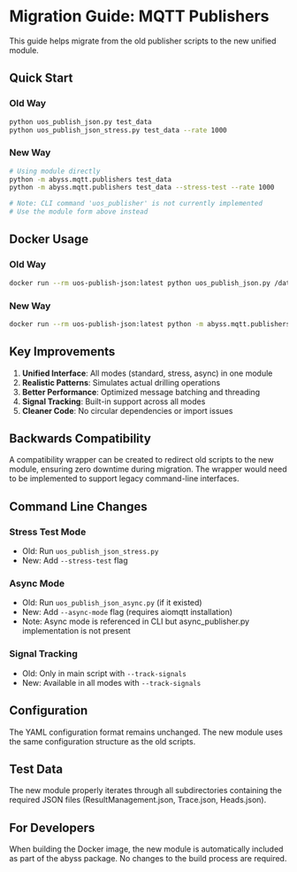 # Migration Guide: MQTT Publishers

This guide helps migrate from the old publisher scripts to the new unified module.

## Quick Start

### Old Way
```bash
python uos_publish_json.py test_data
python uos_publish_json_stress.py test_data --rate 1000
```

### New Way
```bash
# Using module directly
python -m abyss.mqtt.publishers test_data
python -m abyss.mqtt.publishers test_data --stress-test --rate 1000

# Note: CLI command 'uos_publisher' is not currently implemented
# Use the module form above instead
```

## Docker Usage

### Old Way
```bash
docker run --rm uos-publish-json:latest python uos_publish_json.py /data
```

### New Way
```bash
docker run --rm uos-publish-json:latest python -m abyss.mqtt.publishers /data
```

## Key Improvements

1. **Unified Interface**: All modes (standard, stress, async) in one module
2. **Realistic Patterns**: Simulates actual drilling operations
3. **Better Performance**: Optimized message batching and threading
4. **Signal Tracking**: Built-in support across all modes
5. **Cleaner Code**: No circular dependencies or import issues

## Backwards Compatibility

A compatibility wrapper can be created to redirect old scripts to the new module, ensuring zero downtime during migration. The wrapper would need to be implemented to support legacy command-line interfaces.

## Command Line Changes

### Stress Test Mode
- Old: Run `uos_publish_json_stress.py`
- New: Add `--stress-test` flag

### Async Mode
- Old: Run `uos_publish_json_async.py` (if it existed)
- New: Add `--async-mode` flag (requires aiomqtt installation)
- Note: Async mode is referenced in CLI but async_publisher.py implementation is not present

### Signal Tracking
- Old: Only in main script with `--track-signals`
- New: Available in all modes with `--track-signals`

## Configuration

The YAML configuration format remains unchanged. The new module uses the same configuration structure as the old scripts.

## Test Data

The new module properly iterates through all subdirectories containing the required JSON files (ResultManagement.json, Trace.json, Heads.json).

## For Developers

When building the Docker image, the new module is automatically included as part of the abyss package. No changes to the build process are required.